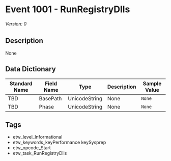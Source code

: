 # Event 1001 - RunRegistryDlls
###### Version: 0

## Description
None

## Data Dictionary
|Standard Name|Field Name|Type|Description|Sample Value|
|---|---|---|---|---|
|TBD|BasePath|UnicodeString|None|`None`|
|TBD|Phase|UnicodeString|None|`None`|

## Tags
* etw_level_Informational
* etw_keywords_keyPerformance keySysprep
* etw_opcode_Start
* etw_task_RunRegistryDlls